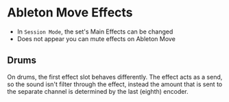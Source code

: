 # Ableton Move Effects

- In `Session Mode`, the set's Main Effects can be changed
- Does not appear you can mute effects on Ableton Move

## Drums

On drums, the first effect slot behaves differently. The effect acts as a send, so the sound isn't filter through the effect, instead the amount that is sent to the separate channel is determined by the last (eighth) encoder.

